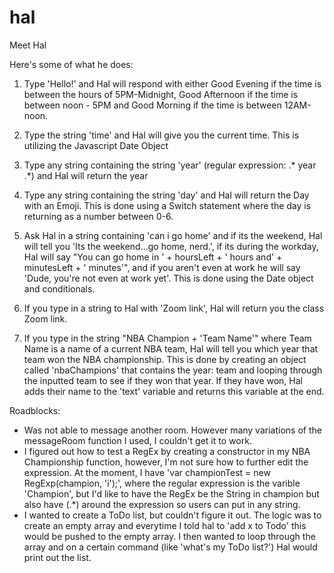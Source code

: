 # hal

Meet Hal

Here's some of what he does: 

1. Type 'Hello!' and Hal will respond with either Good Evening if the time is between the hours of 5PM-Midnight, Good Afternoon if the time is between noon - 5PM and Good Morning if the time is between 12AM-noon. 

2. Type the string 'time' and Hal will give you the current time. This is utilizing the Javascript Date Object

3. Type any string containing the string 'year' (regular expression: .* year .*) and Hal will return the year

4. Type any string containing the string 'day' and Hal will return the Day with an Emoji. This is done using a Switch statement where the day is returning as a number between 0-6. 

5. Ask Hal in a string containing 'can i go home' and if its the weekend, Hal will tell you 'Its the weekend...go home, nerd.', if its during the workday, Hal will say "You can go home in ' + hoursLeft + ' hours and' + minutesLeft + ' minutes'", and if you aren't even at work he will say 'Dude, you're not even at work yet'. This is done using the Date object and conditionals.


6. If you type in a string to Hal with 'Zoom link', Hal will return you the class Zoom link.

7. If you type in the string "NBA Champion + 'Team Name'" where Team Name is a name of a current NBA team, Hal will tell you which year that team won the NBA championship. This is done by creating an object called 'nbaChampions' that contains the year: team and looping through the inputted team to see if they won that year. If they have won, Hal adds their name to the 'text' variable and returns this variable at the end. 


Roadblocks: 
- Was not able to message another room. However many variations of the messageRoom function I used, I couldn't get it to work.
- I figured out how to test a RegEx by creating a constructor in my NBA Championship function, however, I'm not sure how to further edit the expression. At the moment, I have 'var championTest = new RegExp(champion, 'i');', where the regular expression is the varible 'Champion', but I'd like to have the RegEx be the String in champion but also have (.*) around the expression so users can put in any string. 
- I wanted to create a ToDo list, but couldn't figure it out. The logic was to create an empty array and everytime I told hal to 'add x to Todo' this would be pushed to the empty array. I then wanted to loop through the array and on a certain command (like 'what's my ToDo list?') Hal would print out the list. 